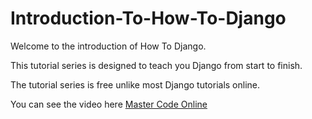 # Introduction-To-How-To-Django

Welcome to the introduction of How To Django.

This tutorial series is designed to teach you Django from start to finish.

The tutorial series is free unlike most Django tutorials online.

You can see the video here <a href="http://www.mastercode.online/tutorials/language/tutorial_series/tutorial/how-to-django-introduction-to-how-to-django/">Master Code Online</a>
